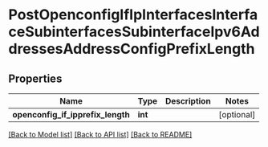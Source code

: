 # PostOpenconfigIfIpInterfacesInterfaceSubinterfacesSubinterfaceIpv6AddressesAddressConfigPrefixLength

## Properties
Name | Type | Description | Notes
------------ | ------------- | ------------- | -------------
**openconfig_if_ipprefix_length** | **int** |  | [optional] 

[[Back to Model list]](../README.md#documentation-for-models) [[Back to API list]](../README.md#documentation-for-api-endpoints) [[Back to README]](../README.md)


